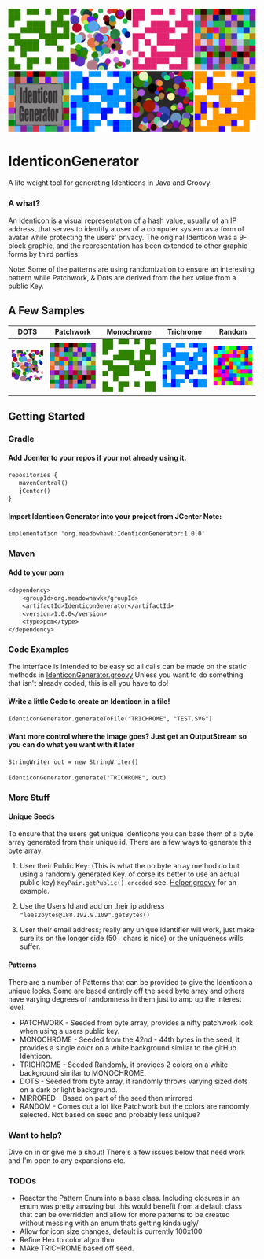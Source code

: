 ![IdenticonGen Logo](./docs/img/IdenticonGen.png)
# IdenticonGenerator
A lite weight tool for generating Identicons in Java and Groovy.

### A what?
  An [Identicon](https://en.wikipedia.org/wiki/Identicon) is a visual representation of a hash value, usually of an IP address, that serves to identify a user of a computer system as a form of avatar while protecting the users' privacy. The original Identicon was a 9-block graphic, and the representation has been extended to other graphic forms by third parties.

  Note: Some of the patterns are using randomization to ensure an interesting pattern while Patchwork, & Dots are derived from the hex value from a public Key.



## A Few Samples
| DOTS | Patchwork | Monochrome | Trichrome | Random|
|------|-----------|------------|-----------|-------|
![DOTS Pattern](./docs/img/dotsIcon.svg) | ![DOTS Pattern](./docs/img/patchworkIcon.svg) | ![Monochrome Pattern](./docs/img/monoIcon.svg) | ![Trichrome Pattern](./docs/img/trichromeIcon.svg) | ![Random Pattern](./docs/img/random.svg)

## Getting Started

### Gradle
#### Add Jcenter to your repos if your not already using it.
 ```
repositories {
    mavenCentral()
    jCenter()
}
 ```
#### Import Identicon Generator into your project from JCenter Note:
```
implementation 'org.meadowhawk:IdenticonGenerator:1.0.0'
```
### Maven
#### Add to your pom
```
<dependency>
	<groupId>org.meadowhawk</groupId>
	<artifactId>IdenticonGenerator</artifactId>
	<version>1.0.0</version>
	<type>pom</type>
</dependency>
```

### Code Examples
The interface is intended to be easy so all calls can be made on the static methods in [IdenticonGenerator.groovy](./src/main/groovy/org/meadowhawk/identicon/IdenticonGenerator.groovy) Unless you want to do something that isn't already coded, this is all you have to do!

#### Write a little Code to create an Identicon in a file!
```
IdenticonGenerator.generateToFile("TRICHROME", "TEST.SVG")
```

#### Want more control where the image goes? Just get an OutputStream so you can do what you want with it later
```
StringWriter out = new StringWriter()

IdenticonGenerator.generate("TRICHROME", out)
```

### More Stuff

#### Unique Seeds
To ensure that the users get unique Identicons you can base them of a byte array generated from their unique id. There are a few ways to generate this byte array:
1. User their Public Key: (This is what the no byte array method do but using a randomly generated Key. of corse its better to use an actual public key)  ``` KeyPair.getPublic().encoded ```  see. [Helper.groovy](./src/main/groovy/org/meadowhawk/identicon/util/Helper.groovy) for an example.

2. Use the Users Id  and add on their ip address ``` "lees2bytes@188.192.9.109".getBytes()``` 
3. User their email address; really any unique identifier will work, just make sure its on the longer side (50+ chars  is nice) or the uniqueness wills suffer.


#### Patterns
There are a number of Patterns that can be provided to give the Identicon a unique looks. Some are based entirely off the seed byte array and others have varying degrees of randomness in them just to amp up the interest level. 

* PATCHWORK - Seeded from byte array, provides a nifty patchwork look when using a users public key.
* MONOCHROME - Seeded from the 42nd - 44th bytes in the seed, it provides a single color on a white background similar to the gitHub Identicon.
* TRICHROME - Seeded Randomly, it provides 2 colors on a white background similar to MONOCHROME.
* DOTS - Seeded from byte array, it randomly throws varying sized dots on a dark or light background. 
* MIRRORED - Based on part of the seed then mirrored
* RANDOM - Comes out a lot like Patchwork but the colors are randomly selected. Not based on seed and probably less unique?

### Want to help?
Dive on in or give me a shout! There's a few issues below that need work and I'm open to any expansions etc.

### TODOs
* Reactor the Pattern Enum into a base class. Including closures in an enum was pretty amazing but this would benefit from a default class that can be overridden and allow for more patterns to be created without messing with an enum thats getting kinda ugly/
* Allow for icon size changes, default is currently 100x100
* Refine Hex to color algorithm
* MAke TRICHROME based off seed.